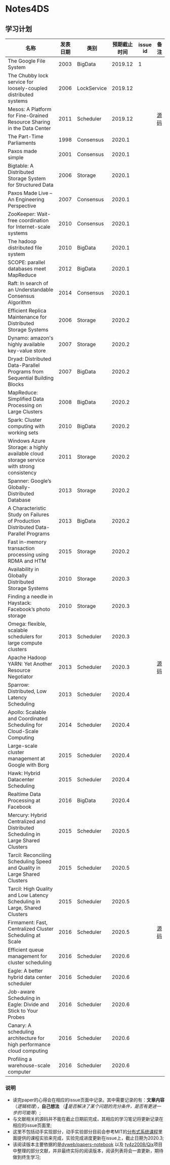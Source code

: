# Notes4DS
## 学习计划
| 名称 | 发表日期 | 类别 | 预期截止时间 | issue id | 备注 |
| --- | --- | --- | --- | --- | --- |
| The Google File System | 2003 | BigData | 2019.12 | 1 | | 
| The Chubby lock service for loosely-coupled distributed systems | 2006 | LockService | 2019.12 | | |  	
| Mesos: A Platform for Fine-Grained Resource Sharing in the Data Center | 2011 | Scheduler | 2019.12 |  | [源码](https://github.com/apache/mesos) | 
| The Part-Time Parliaments | 1998 | Consensus | 2020.1 | | | 
| Paxos made simple | 2001 | Consensus | 2020.1	 | | | 
| Bigtable: A Distributed Storage System for Structured Data | 2006 | Storage | 2020.1 | | |  	
| Paxos Made Live – An Engineering Perspective | 2007 | Consensus | 2020.1 | | |
| ZooKeeper: Wait-free coordination for Internet-scale systems | 2010 | Consensus | 2020.1 | | |
| The hadoop distributed file system | 2010 | BigData | 2020.1 | | | 
| SCOPE: parallel databases meet MapReduce | 2012 | BigData | 2020.1 | | |
| Raft: In search of an Understandable Consensus Algorithm | 2014 | Consensus | 2020.1 | | |
| Efficient Replica Maintenance for Distributed Storage Systems | 2006 | Storage | 2020.2 |	| |
| Dynamo: amazon's highly available key-value store | 2007 | Storage | 2020.2 | | | 
| Dryad: Distributed Data-Parallel Programs from Sequential Building Blocks | 2007 | BigData | 2020.2 | | |	
| MapReduce: Simplified Data Processing on Large Clusters | 2008 | BigData | 2020.2 | | | 
| Spark: Cluster computing with working sets | 2010 | BigData | 2020.2 | | | 
| Windows Azure Storage: a highly available cloud storage service with strong consistency | 2011 | Storage | 2020.2 | | |
| Spanner: Google’s Globally-Distributed Database | 2013 | Storage | 2020.2 | | |
| A Characteristic Study on Failures of Production Distributed Data-Parallel Programs | 2013 | BigData | 2020.2| | |
| Fast in-memory transaction processing using RDMA and HTM | 2015 | Storage | 2020.2 | | |	
| Availability in Globally Distributed Storage Systems | 2010 | Storage | 2020.3 | | |
| Finding a needle in Haystack: Facebook’s photo storage | 2010 | Storage | 2020.3 | | | 
| Omega: flexible, scalable schedulers for large compute clusters | 2013 | Scheduler | 2020.3 | | |
| Apache Hadoop YARN: Yet Another Resource Negotiator | 2013 | Scheduler | 2020.3 | | [源码](https://github.com/radlab/sparrow) |
| Sparrow: Distributed, Low Latency Scheduling | 2013 | Scheduler | 2020.4 | | |		
| Apollo: Scalable and Coordinated Scheduling for Cloud-Scale Computing | 2014 | Scheduler | 2020.4 | | |		
| Large-scale cluster management at Google with Borg | 2015 | Scheduler | 2020.4 | | | 
| Hawk: Hybrid Datacenter Scheduling | 2015 | Scheduler | 2020.4 | | |		
| Realtime Data Processing at Facebook | 2016 | BigData | 2020.4 | | |  
| Mercury: Hybrid Centralized and Distributed Scheduling in Large Shared Clusters | 2015 | Scheduler | 2020.5 | | | 
| Tarcil: Reconciling Scheduling Speed and Quality in Large Shared Clusters | 2015 | Scheduler | 2020.5 | | | 
| Tarcil: High Quality and Low Latency Scheduling in Large, Shared Clusters | 2015 | Scheduler | 2020.5 | | | 
| Firmament: Fast, Centralized Cluster Scheduling at Scale | 2016 | Scheduler | 2020.5 | | [源码](https://github.com/camsas/firmament)|
| Efficient queue management for cluster scheduling | 2016 | Scheduler | 2020.6 | | | 
| Eagle: A better hybrid data center scheduler | 2016 | Scheduler | 2020.6 | | | 
| Job-aware Scheduling in Eagle: Divide and Stick to Your Probes | 2016 | Scheduler | 2020.6 | | |
| Canary: A scheduling architecture for high performance cloud computing | 2016 | Scheduler | 2020.6 | | | 
| Profiling a warehouse-scale computer | 2016 | Scheduler | 2020.6 | | |

### 说明
* 读完paper的心得会在相应的issue页面中记录。其中需要记录的有：**文章内容**（*逻辑梳理*），**自己想法** （*是否解决了某个问题的充分条件，是否有更进一步的可能等*）;
* 与文献相关的源码并不能在截止日期前完成，其相应的学习笔记将更新记录在相应的issue页面里;
* 这里不包括动手实现部分，动手实验部分目前会参考MIT的[分布式系统课程](https://pdos.csail.mit.edu/6.824/)里面提供的课程实验来完成，实验完成进度更新在issue上，截止日期为2020.3;
* 该阅读版本主要依据的是[dyweb/papers-notebook](https://github.com/dyweb/papers-notebook#zookeeper) 以及 [ty4z2008/Qix](https://github.com/ty4z2008/Qix/blob/master/ds.md)项目中整理的部分文献，并非最终实际的阅读版本，阅读列表将会一直更新，期待做到终生学习;